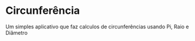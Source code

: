 # Circunferência

Um simples aplicativo que faz calculos de circunferências usando Pi, Raio e Diâmetro
